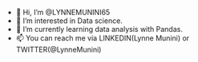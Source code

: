 - 👋 Hi, I’m @LYNNEMUNINI65
- 👀 I’m interested in Data science. 
- 🌱 I’m currently learning data analysis with Pandas.
- 📫 You can reach me via LINKEDIN(Lynne Munini) or TWITTER(@LynneMunini)

<!---
LYNNEMUNINI65/LYNNEMUNINI65 is a ✨ special ✨ repository because its `README.md` (this file) appears on your GitHub profile.
You can click the Preview link to take a look at your changes.
--->
